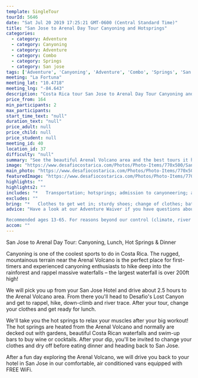 ```yaml
---
template: SingleTour
tourId: 5646
date: "Sat Jul 20 2019 17:25:21 GMT-0600 (Central Standard Time)"
title: "San Jose to Arenal Day Tour Canyoning and Hotsprings"
categories: 
  - category: Adventure
  - category: Canyoning
  - category: Adventure
  - category: Combo
  - category: Springs
  - category: San jose
tags: ['Adventure', 'Canyoning', 'Adventure', 'Combo', 'Springs', 'San jose']
meeting: "La Fortuna"
meeting_lat: "10.4718"
meeting_lng: "-84.643"
description: "Costa Rica tour San Jose to Arenal Day Tour Canyoning and Hotsprings, id 5646"
price_from: 164
min_participants: 2
max_participants: 
start_time_text: "null"
duration_text: "null"
price_adult: null
price_child: null
price_student: null
meeting_id: 40
location_id: 37
difficulty: "null"
summary: "See the beautiful Arenal Volcano area and the best tours it has to offer during your stay in San Jose. Go canyoning in the Lost Canyon hidden in the mountains near the Arenal Volcano. You will get to rappel, down-climb and river-trace your way through the canyon. Then head to La Fortuna and enjoy the relaxing volcanically-heated hot springs. Transportation, lunch and dinner will be provided - just bring extra..."
image: "https://www.desafiocostarica.com/Photos/Photo-Items/770x500/San-Jose-to-Arenal-Day-Tour:-Canyoning-&-Hotsprings-1465246009.jpg"
main_photo: "https://www.desafiocostarica.com/Photos/Photo-Items/770x500/San-Jose-to-Arenal-Day-Tour:-Canyoning-&-Hotsprings-1465246009.jpg"
featuredImage: "https://www.desafiocostarica.com/Photos/Photo-Items/770x500/San-Jose-to-Arenal-Day-Tour:-Canyoning-&-Hotsprings-1465246009.jpg"
highlights: ""
highlights2: ""
includes: "*   Transportation; hotsprings; admission to canyoneering; admission to hotsprings"
excludes: ""
bring: "*   Clothes to get wet in; sturdy shoes; change of clothes; bathing suit; towel; light sweater; a little extra spending money for souvenirs."
advice: "Have a look at our Adventure Waiver if you have questions about our Costa Rica adventure tour policies.

Recommended ages 13-65. For reasons beyond our control (climate, river levels, etc.), we may change to a more-suitable tour with an equal or similar adventure-appeal or offer other tour options so you don't miss out on a fun day in Costa Rica. We reserve the right to cancel a trip due to unfavorable conditions & will only run a tour according to our policies. Full refund is given if (on rare occasion) no tour is run. This adventure involves some inherent risk and physical exertion, so you must be in good physical conditions!"
accom: ""
---
```

San Jose to Arenal Day Tour: Canyoning, Lunch, Hot Springs & Dinner

Canyoning is one of the coolest sports to do in Costa Rica. The rugged, mountainous terrain near the Arenal Volcano is the perfect place for first-timers and experienced canyoning enthusiasts to hike deep into the rainforest and rappel massive waterfalls – the largest waterfall is over 200ft high!

We will pick you up from your San Jose Hotel and drive about 2.5 hours to the Arenal Volcano area. From there you'll head to Desafio's Lost Canyon and get to rappel, hike, down-climb and river trace. After your tour, change your clothes and get ready for lunch.

We'll take you the hot springs to relax your muscles after your big workout! The hot springs are heated from the Arenal Volcano and normally are decked out with gardens, beautiful Costa Rican waterfalls and swim-up bars to buy wine or cocktails. After your dip, you'll be invited to change your clothes and dry off before eating dinner and heading back to San Jose.

After a fun day exploring the Arenal Volcano, we will drive you back to your hotel in San Jose in our comfortable, air conditioned vans equipped with FREE WiFi.